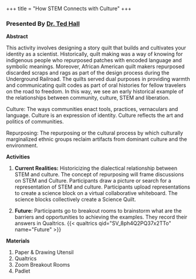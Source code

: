 +++
title = "How STEM Connects with Culture"
+++

### Presented By [Dr. Ted Hall](https://dehsi2022.netlify.app/background/meettheteam/#dr-ted-hall)

**Abstract**

This activity involves designing a story quilt that builds and cultivates your identity as a scientist. Historically, quilt making was a way of knowing for indigenous people who repurposed patches with encoded language and symbolic meanings. Moreover, African American quilt makers repurposed discarded scraps and rags as part of the design process during the Underground Railroad. The quilts served dual purposes in providing warmth and communicating quilt codes as part of oral histories for fellow travelers on the road to freedom. In this way, we see an early historical example of the relationships between community, culture, STEM and liberation.

Culture: The ways communities enact tools, practices, vernaculars and language. Culture is an expression of identity. Culture reflects the art and politics of communities.

Repurposing: The repurposing or the cultural process by which culturally marginalized ethnic groups reclaim artifacts from dominant culture and the environment. 

**Activities**
1. **Current Realities:** Historicizing the dialectical relationship between STEM and culture. The concept of repurposing will frame discussions on STEM and Culture. Participants draw a picture or search for a representation of STEM and culture. Participants upload representations to create a science block on a virtual collaborative whiteboard. The science blocks collectively create a Science Quilt.

2. **Future:** Participants go to breakout rooms to brainstorm what are the barriers and opportunities to achieving the examples. They record their answers in Qualtrics.
{{< qualtrics qid="SV_8ph4Q2PQ37x2TTo" name="Future" >}}

**Materials**
1. Paper & Drawing Utensil
2. Qualtrics
3. Zoom Breakout Rooms
4. Padlet